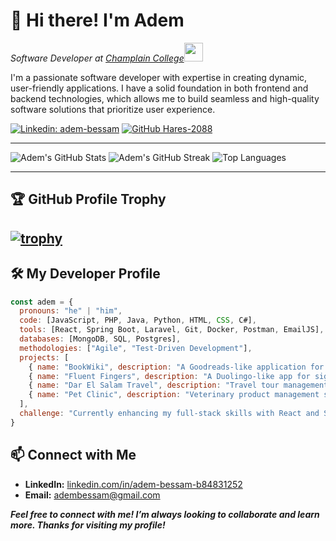 # 👋 Hi there! I'm Adem

<p><em>Software Developer at <a href="https://www.champlaincollege.qc.ca/">Champlain College</a><img src="https://media1.giphy.com/media/TPJnC36kY11vc05p7V/giphy.webp?cid=ecf05e47kfbs7pwo24qjxyljm5ndjfgsuct2jip0jeiqgmnh&ep=v1_gifs_search&rid=giphy.webp&ct=g" width="30"></br></em></p>

<p>I'm a passionate software developer with expertise in creating dynamic, user-friendly applications. I have a solid foundation in both frontend and backend technologies, which allows me to build seamless and high-quality software solutions that prioritize user experience.</p>



[![Linkedin: adem-bessam](https://img.shields.io/badge/-adem--bessam-blue?style=flat-square&logo=Linkedin&logoColor=white&link=https://www.linkedin.com/in/adem-bessam-b84831252/)](https://www.linkedin.com/in/adem-bessam-b84831252/)
[![GitHub Hares-2088](https://img.shields.io/github/followers/Hares-2088?label=follow&style=social)](https://github.com/Hares-2088)

---

![Adem's GitHub Stats](https://github-readme-stats.vercel.app/api?username=Hares-2088&theme=tokyonight&hide_border=false&include_all_commits=true&count_private=true&rank_icon=github)
![Adem's GitHub Streak](https://github-readme-streak-stats.herokuapp.com/?user=Hares-2088&theme=tokyonight&hide_border=false)
![Top Languages](https://github-readme-stats.vercel.app/api/top-langs/?username=Hares-2088&theme=tokyonight&hide_border=false&include_all_commits=true&count_private=true&layout=compact&size_weight=0.5&count_weight=0.5)

---
## 🏆 GitHub Profile Trophy

[![trophy](https://github-profile-trophy.vercel.app/?username=Hares-2088&theme=nord&column=7)](https://github.com/ryo-ma/github-profile-trophy)
---
## 🛠️ My Developer Profile
```javascript
const adem = {
  pronouns: "he" | "him",
  code: [JavaScript, PHP, Java, Python, HTML, CSS, C#],
  tools: [React, Spring Boot, Laravel, Git, Docker, Postman, EmailJS],
  databases: [MongoDB, SQL, Postgres],
  methodologies: ["Agile", "Test-Driven Development"],
  projects: [
    { name: "BookWiki", description: "A Goodreads-like application for books." },
    { name: "Fluent Fingers", description: "A Duolingo-like app for sign language." },
    { name: "Dar El Salam Travel", description: "Travel tour management system." },
    { name: "Pet Clinic", description: "Veterinary product management system." }
  ],
  challenge: "Currently enhancing my full-stack skills with React and Spring Boot"
}
```
## 📫 Connect with Me

- **LinkedIn:** [linkedin.com/in/adem-bessam-b84831252](https://www.linkedin.com/in/adem-bessam-b84831252/)
- **Email:** adembessam@gmail.com

<em><b>Feel free to connect with me! I’m always looking to collaborate and learn more. Thanks for visiting my profile!</em></b>
